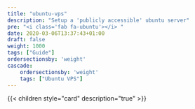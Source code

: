 ```yaml
---
title: "ubuntu-vps"
description: "Setup a 'publicly accessible' ubuntu server"
pre: "<i class='fab fa-ubuntu'></i> "
date: 2020-03-06T13:37:43+01:00
draft: false
weight: 1000
tags: ["Guide"]
ordersectionsby: 'weight'
cascade:
    ordersectionsby: 'weight'
    tags: ["Ubuntu VPS"]
---
```


{{< children style="card" description="true"  >}}

